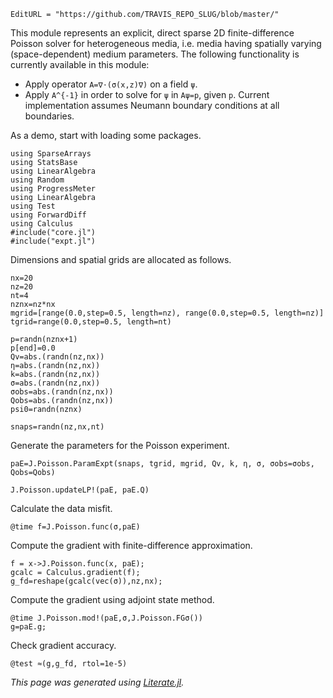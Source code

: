 ```@meta
EditURL = "https://github.com/TRAVIS_REPO_SLUG/blob/master/"
```

This module represents an explicit, direct sparse 2D finite-difference Poisson solver for heterogeneous media,
i.e. media having spatially varying (space-dependent) medium parameters.
The following functionality is currently available in this module:
* Apply operator ``A=∇⋅(σ(x,z)∇)`` on a field ``ψ``.
* Apply ``A^{-1}`` in order to solve for ``ψ`` in ``Aψ=p``, given ``p``.
Current implementation assumes Neumann boundary conditions at all boundaries.

As a demo, start with loading some packages.

```@example adj_state_expt
using SparseArrays
using StatsBase
using LinearAlgebra
using Random
using ProgressMeter
using LinearAlgebra
using Test
using ForwardDiff
using Calculus
#include("core.jl")
#include("expt.jl")
```

Dimensions and spatial grids are allocated as follows.

```@example adj_state_expt
nx=20
nz=20
nt=4
nznx=nz*nx
mgrid=[range(0.0,step=0.5, length=nz), range(0.0,step=0.5, length=nz)]
tgrid=range(0.0,step=0.5, length=nt)

p=randn(nznx+1)
p[end]=0.0
Qv=abs.(randn(nz,nx))
η=abs.(randn(nz,nx))
k=abs.(randn(nz,nx))
σ=abs.(randn(nz,nx))
σobs=abs.(randn(nz,nx))
Qobs=abs.(randn(nz,nx))
psi0=randn(nznx)

snaps=randn(nz,nx,nt)
```

Generate the parameters for the Poisson experiment.

```@example adj_state_expt
paE=J.Poisson.ParamExpt(snaps, tgrid, mgrid, Qv, k, η, σ, σobs=σobs, Qobs=Qobs)
```

```@example adj_state_expt
J.Poisson.updateLP!(paE, paE.Q)
```

Calculate the data misfit.

```@example adj_state_expt
@time f=J.Poisson.func(σ,paE)
```

Compute the gradient with finite-difference approximation.

```@example adj_state_expt
f = x->J.Poisson.func(x, paE);
gcalc = Calculus.gradient(f);
g_fd=reshape(gcalc(vec(σ)),nz,nx);
```

Compute the gradient using adjoint state method.

```@example adj_state_expt
@time J.Poisson.mod!(paE,σ,J.Poisson.FGσ())
g=paE.g;
```

Check gradient accuracy.

```@example adj_state_expt
@test ≈(g,g_fd, rtol=1e-5)
```

*This page was generated using [Literate.jl](https://github.com/fredrikekre/Literate.jl).*

